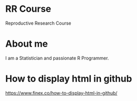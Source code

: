 # RR Course

Reproductive Research Course


# About me

I am a Statistician and passionate R Programmer. 


# How to display html in github

https://www.finex.co/how-to-display-html-in-github/
